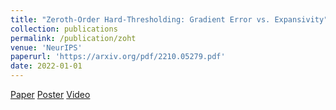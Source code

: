 ```yaml
---
title: "Zeroth-Order Hard-Thresholding: Gradient Error vs. Expansivity"
collection: publications
permalink: /publication/zoht
venue: 'NeurIPS'
paperurl: 'https://arxiv.org/pdf/2210.05279.pdf'
date: 2022-01-01
---
```

[Paper](https://arxiv.org/pdf/2210.05279.pdf)
[Poster](https://drive.google.com/file/d/1YvczvI1jcRV83meMKG5qVKlFV3yOxjMT/view?usp=sharing)
[Video](https://recorder-v3.slideslive.com/#/share?share=73167&s=9dff936e-92e1-4d3e-a047-edbd7db25147)
